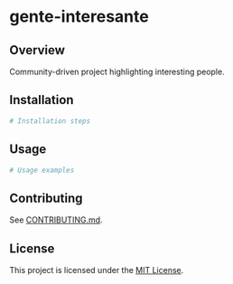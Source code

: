 # gente-interesante

## Overview
Community-driven project highlighting interesting people.

## Installation
```bash
# Installation steps
```

## Usage
```bash
# Usage examples
```

## Contributing
See [CONTRIBUTING.md](CONTRIBUTING.md).

## License
This project is licensed under the [MIT License](LICENSE).